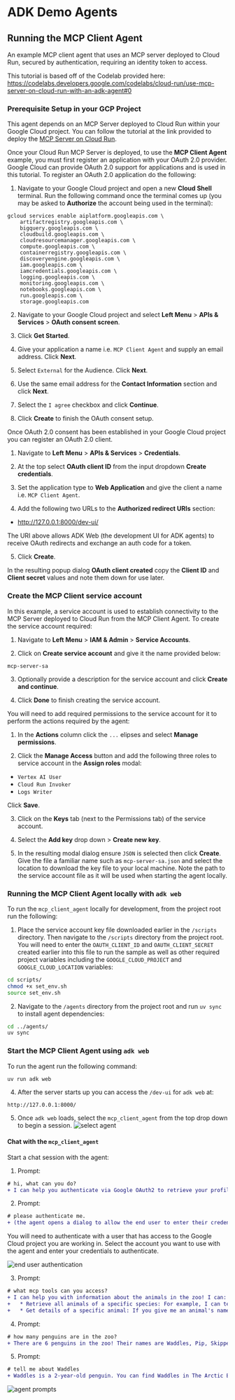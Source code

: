 # ADK Demo Agents

## Running the MCP Client Agent 
An example MCP client agent that uses an MCP server deployed to Cloud Run, secured by authentication, requiring an identity token to access.

This tutorial is based off of the Codelab provided here: https://codelabs.developers.google.com/codelabs/cloud-run/use-mcp-server-on-cloud-run-with-an-adk-agent#0

### Prerequisite Setup in your GCP Project

This agent depends on an MCP Server deployed to Cloud Run within your Google Cloud project. You can follow the tutorial at the link provided to deploy the [MCP Server on Cloud Run](https://github.com/vishal84/mcp-server-cloud-run).

Once your Cloud Run MCP Server is deployed, to use the **MCP Client Agent** example, you must first register an application with your OAuth 2.0 provider. Google Cloud can provide OAuth 2.0 support for applications and is used in this tutorial. To register an OAuth 2.0 application do the following:

1. Navigate to your Google Cloud project and open a new __Cloud Shell__ terminal. Run the following command once the terminal comes up (you may be asked to __Authorize__ the account being used in the terminal):
```
gcloud services enable aiplatform.googleapis.com \
    artifactregistry.googleapis.com \
    bigquery.googleapis.com \
    cloudbuild.googleapis.com \
    cloudresourcemanager.googleapis.com \
    compute.googleapis.com \
    containerregistry.googleapis.com \
    discoveryengine.googleapis.com \
    iam.googleapis.com \
    iamcredentials.googleapis.com \
    logging.googleapis.com \
    monitoring.googleapis.com \
    notebooks.googleapis.com \
    run.googleapis.com \
    storage.googleapis.com
```

2. Navigate to your Google Cloud project and select __Left Menu__ > __APIs & Services__ > __OAuth consent screen__.

3. Click __Get Started__.

4. Give your application a name i.e. `MCP Client Agent` and supply an email address. Click __Next__.

5. Select `External` for the Audience. Click __Next__.

6. Use the same email address for the __Contact Information__ section and click __Next__.

7. Select the `I agree` checkbox and click __Continue__.

8. Click __Create__ to finish the OAuth consent setup.

Once OAuth 2.0 consent has been established in your Google Cloud project you can register an OAuth 2.0 client.

1. Navigate to __Left Menu__ > __APIs & Services__ > __Credentials__.

2. At the top select __OAuth client ID__ from the input dropdown __Create credentials__.

3. Set the application type to __Web Application__ and give the client a name i.e. `MCP Client Agent`.

4. Add the following two URLs to the __Authorized redirect URIs__ section:

* http://127.0.0.1:8000/dev-ui/

The  URI above allows ADK Web (the development UI for ADK agents) to receive OAuth redirects and exchange an auth code for a token.

5. Click __Create__. 

In the resulting popup dialog __OAuth client created__ copy the __Client ID__ and __Client secret__ values and note them down for use later.

### Create the MCP Client service account

In this example, a service account is used to establish connectivity to the MCP Server deployed to Cloud Run from the MCP Client Agent. To create the service account required:

1. Navigate to __Left Menu__ > __IAM & Admin__ > __Service Accounts__.

2. Click on __Create service account__ and give it the name provided below:
```
mcp-server-sa
```

3. Optionally provide a description for the service account and click __Create and continue__.

4. Click __Done__ to finish creating the service account.

You will need to add required permissions to the service account for it to perform the actions required by the agent:

1. In the __Actions__ column click the `...` elipses and select __Manage permissions__.

2. Click the __Manage Access__ button and add the following three roles to service account in the __Assign roles__ modal:

* `Vertex AI User`
* `Cloud Run Invoker`
* `Logs Writer`

Click __Save__.

3. Click on the __Keys__ tab (next to the Permissions tab) of the service account.

4. Select the __Add key__ drop down > __Create new key__.

5. In the resulting modal dialog ensure `JSON` is selected then click __Create__. Give the file a familiar name such as `mcp-server-sa.json` and select the location to download the key file to your local machine. Note the path to the service account file as it will be used when starting the agent locally.

### Running the MCP Client Agent locally with `adk web`

To run the `mcp_client_agent` locally for development, from the project root run the following:

1. Place the service account key file downloaded earlier in the `/scripts` directory. Then navigate to the `/scripts` directory from the project root. You will need to enter the `OAUTH_CLIENT_ID` and `OAUTH_CLIENT_SECRET` created earlier into this file to run the sample as well as other required project variables including the `GOOGLE_CLOUD_PROJECT` and `GOOGLE_CLOUD_LOCATION` variables:

```bash
cd scripts/
chmod +x set_env.sh
source set_env.sh
```

2. Navigate to the `/agents` directory from the project root and run `uv sync` to install agent dependencies:
```bash
cd ../agents/
uv sync
```

### Start the MCP Client Agent using `adk web`
To run the agent run the following command:

```bash
uv run adk web
```

4.  After the server starts up you can access the `/dev-ui` for `adk web` at:
```
http://127.0.0.1:8000/
``` 

5. Once `adk web` loads, select the `mcp_client_agent`  from the top drop down to begin a session.
![select agent](img/select_agent.png)

#### Chat with the `mcp_client_agent`

Start a chat session with the agent:

1. Prompt:
```diff
# hi, what can you do?
+ I can help you authenticate via Google OAuth2 to retrieve your profile information, specifically your email address. Once you're authenticated, I can use the MCP toolset to answer your questions. (sample output...)
```

2. Prompt:
```diff
# please authenticate me.
+ (the agent opens a dialog to allow the end user to enter their credentials)
```
You will need to authenticate with a user that has access to the Google Cloud project you are working in. Select the account you want to use with the agent and enter your credentials to authenticate.

![end user authentication](img/end_user_authentication.png)

3. Prompt:
```diff
# what mcp tools can you access?
+ I can help you with information about the animals in the zoo! I can:
+   * Retrieve all animals of a specific species: For example, I can tell you about all the lions or all the penguins.
+   * Get details of a specific animal: If you give me an animal's name, I can tell you its species, age, enclosure, and trail.
```

4. Prompt:
```diff
# how many penguins are in the zoo?
+ There are 6 penguins in the zoo! Their names are Waddles, Pip, Skipper, Chilly, Pingu, and Noot.
```

5. Prompt:
```diff
# tell me about Waddles
+ Waddles is a 2-year-old penguin. You can find Waddles in The Arctic Exhibit, along the Polar Path.
```

![agent prompts](img/agent_prompts.png)

<!-- export GOOGLE_APPLICATION_CREDENTIALS=~/.config/gcloud/application_default_credentials.json -->